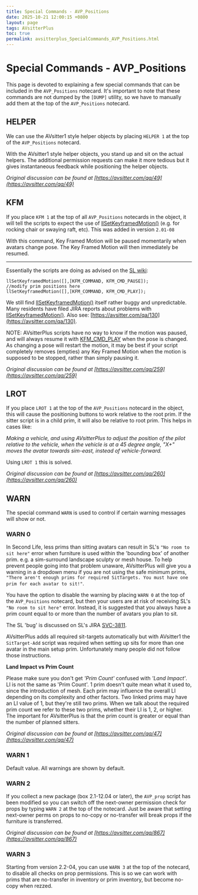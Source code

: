 ```yaml
---
title: Special Commands - AVP_Positions
date: 2025-10-21 12:00:15 +0800
layout: page
tags: AVsitterPlus
toc: true
permalink: avsitterplus_SpecialCommands_AVP_Positions.html
---
```


# Special Commands - AVP_Positions

This page is devoted to explaining a few special commands that can be included in the `AVP_Positions` notecard. It's important to note that these commands are not dumped by the `[DUMP]` utility, so we have to manually add them at the top of the `AVP_Positions` notecard.

## HELPER

We can use the AVsitter1 style helper objects by placing `HELPER 1` at the top of the `AVP_Positions` notecard.

With the AVsitter1 style helper objects, you stand up and sit on the actual helpers. The additional permission requests can make it more tedious but it gives instantaneous feedback while positioning the helper objects.

_Original discussion can be found at [https://avsitter.com/qa/49](https://avsitter.com/qa/49)_

## KFM

If you place `KFM 1` at the top of all `AVP_Positions` notecards in the object, it will tell the scripts to expect the use of [llSetKeyframedMotion()](https://wiki.secondlife.com/wiki/LlSetKeyframedMotion) (e.g. for rocking chair or swaying raft, etc). This was added in version `2.01-08`

With this command, Key Framed Motion will be paused momentarily when avatars change pose. The Key Framed Motion will then immediately be resumed.

---

Essentially the scripts are doing as advised on the [SL wiki](https://wiki.secondlife.com/wiki/LlSetKeyframedMotion):

```
llSetKeyframedMotion([],[KFM_COMMAND, KFM_CMD_PAUSE]);
//modify prim positions here
llSetKeyframedMotion([],[KFM_COMMAND, KFM_CMD_PLAY]);
```

We still find [llSetKeyframedMotion()](https://wiki.secondlife.com/wiki/LlSetKeyframedMotion) itself rather buggy and unpredictable. Many residents have filed JIRA reports about problems with [llSetKeyframedMotion()](https://wiki.secondlife.com/wiki/LlSetKeyframedMotion). Also see: [https://avsitter.com/qa/130](https://avsitter.com/qa/130).

NOTE: AVsitterPlus scripts have no way to know if the motion was paused, and will always resume it with [KFM_CMD_PLAY](https://wiki.secondlife.com/wiki/KFM_CMD_PLAY) when the pose is changed. As changing a pose will restart the motion, it may be best if your script completely removes (empties) any Key Framed Motion when the motion is supposed to be stopped, rather than simply pausing it.

_Original discussion can be found at [https://avsitter.com/qa/259](https://avsitter.com/qa/259)_

## LROT

If you place `LROT 1` at the top of the `AVP_Positions` notecard in the object, this will cause the positioning buttons to work relative to the root prim. If the sitter script is in a child prim, it will also be relative to root prim. This helps in cases like:

_Making a vehicle, and using AVsitterPlus to adjust the position of the pilot relative to the vehicle, when the vehicle is at a 45 degree angle, "X+" moves the avatar towards sim-east, instead of vehicle-forward._

Using `LROT 1` this is solved.

_Original discussion can be found at [https://avsitter.com/qa/260](https://avsitter.com/qa/260)_

## WARN

The special command `WARN` is used to control if certain warning messages will show or not.

### WARN 0

In Second Life, less prims than sitting avatars can result in SL's `"No room to sit here"` error when furniture is used within the 'bounding box' of another prim. e.g. a sim-surround landscape sculpty or mesh house. To help prevent people going into that problem unaware, AVsitterPlus will give you a warning in a dropdown menu if you are not using the safe minimum prims, `"There aren't enough prims for required SitTargets. You must have one prim for each avatar to sit!"`.

You have the option to disable the warning by placing `WARN 0` at the top of the `AVP_Positions` notecard, but then your users are at risk of receiving SL's `"No room to sit here"` error. Instead, it is suggested that you always have a prim count equal to or more than the number of avatars you plan to sit.

The SL 'bug' is discussed on SL's JIRA [SVC-3811](https://jira.secondlife.com/browse/SVC-3811).

AVsitterPlus adds all required sit-targets automatically but with AVsitter1 the `SitTarget-Add` script was required when setting up sits for more than one avatar in the main setup prim. Unfortunately many people did not follow those instructions.

**Land Impact vs Prim Count**

Please make sure you don't get _'Prim Count'_ confused with _'Land Impact'_. LI is not the same as 'Prim Count'. 1 prim doesn't quite mean what it used to, since the introduction of mesh. Each prim may influence the overall LI depending on its complexity and other factors. Two linked prims may have an LI value of 1, but they're still two prims. When we talk about the required prim count we refer to these two prims, whether their LI is 1, 2, or higher. The important for AVsitterPlus is that the prim count is greater or equal than the number of planned sitters.

_Original discussion can be found at [https://avsitter.com/qa/47](https://avsitter.com/qa/47)_

### WARN 1

Default value. All warnings are shown by default.

### WARN 2

If you collect a new package (box 2.1-12.04 or later), the `AVP_prop` script has been modified so you can switch off the next-owner permission check for props by typing `WARN 2` at the top of the notecard. Just be aware that setting next-owner perms on props to no-copy or no-transfer will break props if the furniture is transferred.

_Original discussion can be found at [https://avsitter.com/qa/867](https://avsitter.com/qa/867)_

### WARN 3

Starting from version 2.2-04, you can use `WARN 3` at the top of the notecard, to disable all checks on prop permissions. This is so we can work with prims that are no-transfer in inventory or prim inventory, but become no-copy when rezzed.
